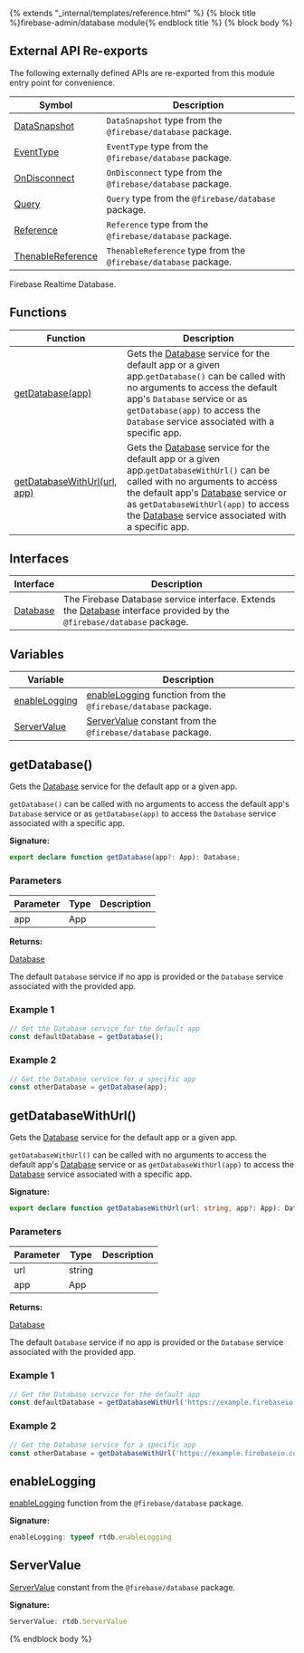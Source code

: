 {% extends "_internal/templates/reference.html" %}
{% block title %}firebase-admin/database module{% endblock title %}
{% block body %}

## External API Re-exports

The following externally defined APIs are re-exported from this module entry point for convenience.

|  Symbol | Description |
|  --- | --- |
|  [DataSnapshot](https://firebase.google.com/docs/reference/js/firebase.database.DataSnapshot) | `DataSnapshot` type from the `@firebase/database` package. |
|  [EventType](https://firebase.google.com/docs/reference/js/firebase.database#eventtype) | `EventType` type from the `@firebase/database` package. |
|  [OnDisconnect](https://firebase.google.com/docs/reference/js/firebase.database.OnDisconnect) | `OnDisconnect` type from the `@firebase/database` package. |
|  [Query](https://firebase.google.com/docs/reference/js/firebase.database.Query) | `Query` type from the `@firebase/database` package. |
|  [Reference](https://firebase.google.com/docs/reference/js/firebase.database.Reference) | `Reference` type from the `@firebase/database` package. |
|  [ThenableReference](https://firebase.google.com/docs/reference/js/firebase.database.ThenableReference) | `ThenableReference` type from the `@firebase/database` package. |
Firebase Realtime Database.

## Functions

|  Function | Description |
|  --- | --- |
|  [getDatabase(app)](./firebase-admin.database.md#getdatabase) | Gets the [Database](./firebase-admin.database.database.md#database_interface) service for the default app or a given app.<code>getDatabase()</code> can be called with no arguments to access the default app's <code>Database</code> service or as <code>getDatabase(app)</code> to access the <code>Database</code> service associated with a specific app. |
|  [getDatabaseWithUrl(url, app)](./firebase-admin.database.md#getdatabasewithurl) | Gets the [Database](./firebase-admin.database.database.md#database_interface) service for the default app or a given app.<code>getDatabaseWithUrl()</code> can be called with no arguments to access the default app's [Database](./firebase-admin.database.database.md#database_interface) service or as <code>getDatabaseWithUrl(app)</code> to access the [Database](./firebase-admin.database.database.md#database_interface) service associated with a specific app. |

## Interfaces

|  Interface | Description |
|  --- | --- |
|  [Database](./firebase-admin.database.database.md#database_interface) | The Firebase Database service interface. Extends the [Database](https://firebase.google.com/docs/reference/js/firebase.database.Database) interface provided by the <code>@firebase/database</code> package. |

## Variables

|  Variable | Description |
|  --- | --- |
|  [enableLogging](./firebase-admin.database.md#enablelogging) | [enableLogging](https://firebase.google.com/docs/reference/js/firebase.database#enablelogging) function from the <code>@firebase/database</code> package. |
|  [ServerValue](./firebase-admin.database.md#servervalue) | [ServerValue](https://firebase.google.com/docs/reference/js/firebase.database.ServerValue) constant from the <code>@firebase/database</code> package. |

## getDatabase()

Gets the [Database](./firebase-admin.database.database.md#database_interface) service for the default app or a given app.

`getDatabase()` can be called with no arguments to access the default app's `Database` service or as `getDatabase(app)` to access the `Database` service associated with a specific app.

<b>Signature:</b>

```typescript
export declare function getDatabase(app?: App): Database;
```

### Parameters

|  Parameter | Type | Description |
|  --- | --- | --- |
|  app | App |  |

<b>Returns:</b>

[Database](./firebase-admin.database.database.md#database_interface)

The default `Database` service if no app is provided or the `Database` service associated with the provided app.

### Example 1


```javascript
// Get the Database service for the default app
const defaultDatabase = getDatabase();

```

### Example 2


```javascript
// Get the Database service for a specific app
const otherDatabase = getDatabase(app);

```

## getDatabaseWithUrl()

Gets the [Database](./firebase-admin.database.database.md#database_interface) service for the default app or a given app.

`getDatabaseWithUrl()` can be called with no arguments to access the default app's [Database](./firebase-admin.database.database.md#database_interface) service or as `getDatabaseWithUrl(app)` to access the [Database](./firebase-admin.database.database.md#database_interface) service associated with a specific app.

<b>Signature:</b>

```typescript
export declare function getDatabaseWithUrl(url: string, app?: App): Database;
```

### Parameters

|  Parameter | Type | Description |
|  --- | --- | --- |
|  url | string |  |
|  app | App |  |

<b>Returns:</b>

[Database](./firebase-admin.database.database.md#database_interface)

The default `Database` service if no app is provided or the `Database` service associated with the provided app.

### Example 1


```javascript
// Get the Database service for the default app
const defaultDatabase = getDatabaseWithUrl('https://example.firebaseio.com');

```

### Example 2


```javascript
// Get the Database service for a specific app
const otherDatabase = getDatabaseWithUrl('https://example.firebaseio.com', app);

```

## enableLogging

[enableLogging](https://firebase.google.com/docs/reference/js/firebase.database#enablelogging) function from the `@firebase/database` package.

<b>Signature:</b>

```typescript
enableLogging: typeof rtdb.enableLogging
```

## ServerValue

[ServerValue](https://firebase.google.com/docs/reference/js/firebase.database.ServerValue) constant from the `@firebase/database` package.

<b>Signature:</b>

```typescript
ServerValue: rtdb.ServerValue
```
{% endblock body %}